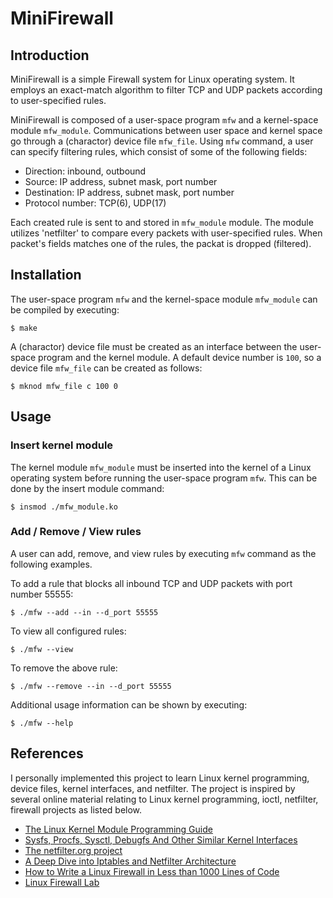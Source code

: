# MiniFirewall
## Introduction
MiniFirewall is a simple Firewall system for Linux operating system. It employs an exact-match algorithm to filter TCP and UDP packets according to user-specified rules.

MiniFirewall is composed of a user-space program `mfw` and a kernel-space module `mfw_module`. Communications between user space and kernel space go through a (charactor) device file `mfw_file`. Using `mfw` command, a user can specify filtering rules, which consist of some of the following fields:
* Direction: inbound, outbound
* Source: IP address, subnet mask, port number
* Destination: IP address, subnet mask, port number
* Protocol number: TCP(6), UDP(17)

Each created rule is sent to and stored in `mfw_module` module. The module utilizes 'netfilter' to compare every packets with user-specified rules. When packet's fields matches one of the rules, the packat is dropped (filtered).

## Installation
The user-space program `mfw` and the kernel-space module `mfw_module` can be compiled by executing:
```
$ make
```
A (charactor) device file must be created as an interface between the user-space program and the kernel module. A default device number is `100`, so a device file `mfw_file` can be created as follows:
```
$ mknod mfw_file c 100 0
```

## Usage
### Insert kernel module
The kernel module `mfw_module` must be inserted into the kernel of a Linux operating system before running the user-space program `mfw`. This can be done by the insert module command:
```
$ insmod ./mfw_module.ko
```
### Add / Remove / View rules
A user can add, remove, and view rules by executing `mfw` command as the following examples.

To add a rule that blocks all inbound TCP and UDP packets with port number 55555:
```
$ ./mfw --add --in --d_port 55555
```

To view all configured rules:
```
$ ./mfw --view
```

To remove the above rule:
```
$ ./mfw --remove --in --d_port 55555
```

Additional usage information can be shown by executing:
```
$ ./mfw --help
```

## References
I personally implemented this project to learn Linux kernel programming, device files, kernel interfaces, and netfilter. The project is inspired by several online material relating to Linux kernel programming, ioctl, netfilter, firewall projects as listed below.
* [The Linux Kernel Module Programming Guide](http://tldp.org/LDP/lkmpg/2.6/html/)
* [Sysfs, Procfs, Sysctl, Debugfs And Other Similar Kernel Interfaces](https://johnsofteng.wordpress.com/2013/11/20/sysfs-procfs-sysctl-debugfs-and-other-similar-kernel-interfaces/)
* [The netfilter.org project](https://www.netfilter.org/)
* [A Deep Dive into Iptables and Netfilter Architecture](https://www.digitalocean.com/community/tutorials/a-deep-dive-into-iptables-and-netfilter-architecture)
* [How to Write a Linux Firewall in Less than 1000 Lines of Code](http://www.roman10.net/2011/07/23/a-linux-firewall-using-netfilter-part-1overview/)
* [Linux Firewall Lab](http://www.cis.syr.edu/~wedu/seed/Labs/Firewall_Linux/)
	
